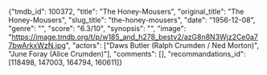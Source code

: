 {"tmdb_id": 100372, "title": "The Honey-Mousers", "original_title": "The Honey-Mousers", "slug_title": "the-honey-mousers", "date": "1956-12-08", "genre": "", "score": "6.3/10", "synopsis": "", "image": "https://image.tmdb.org/t/p/w185_and_h278_bestv2/azG8n8N3Wjz2Ce0a77bwArkxWzN.jpg", "actors": ["Daws Butler (Ralph Crumden / Ned Morton)", "June Foray (Alice Crumden)"], "comments": [], "recommandations_id": [118498, 147003, 164794, 160611]}